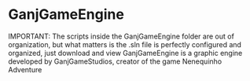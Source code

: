 # GanjGameEngine
IMPORTANT: The scripts inside the GanjGameEngine folder are out of organization, but what matters is the .sln file is perfectly configured and organized, just download and view
GanjGameEngine is a graphic engine developed by GanjGameStudios, creator of the game Nenequinho Adventure
